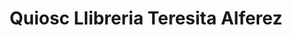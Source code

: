 ---
title: "Quiosc Llibreria Teresita Alferez"
url: /torres-de-segre/quiosc-llibreria-teresita-alferez/
shop: Kiosk
---